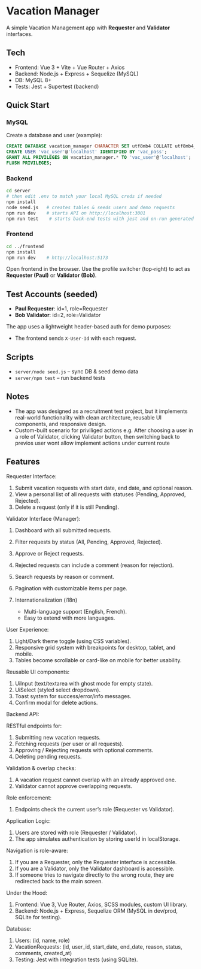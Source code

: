 # Vacation Manager

A simple Vacation Management app with **Requester** and **Validator** interfaces.

## Tech

- Frontend: Vue 3 + Vite + Vue Router + Axios
- Backend: Node.js + Express + Sequelize (MySQL)
- DB: MySQL 8+
- Tests: Jest + Supertest (backend)

## Quick Start

### MySQL

Create a database and user (example):

```sql
CREATE DATABASE vacation_manager CHARACTER SET utf8mb4 COLLATE utf8mb4_unicode_ci;
CREATE USER 'vac_user'@'localhost' IDENTIFIED BY 'vac_pass';
GRANT ALL PRIVILEGES ON vacation_manager.* TO 'vac_user'@'localhost';
FLUSH PRIVILEGES;
```

### Backend

```bash
cd server
# then edit .env to match your local MySQL creds if needed
npm install
node seed.js   # creates tables & seeds users and demo requests
npm run dev    # starts API on http://localhost:3001
npm run test    # starts back-end tests with jest and on-run generated light DB
```

### Frontend

```bash
cd ../frontend
npm install
npm run dev    # http://localhost:5173
```

Open frontend in the browser. Use the profile switcher (top-right) to act as **Requester (Paul)** or **Validator (Bob)**.

## Test Accounts (seeded)

- **Paul Requester**: id=1, role=Requester
- **Bob Validator**: id=2, role=Validator

The app uses a lightweight header-based auth for demo purposes:

- The frontend sends `X-User-Id` with each request.

## Scripts

- `server/node seed.js` – sync DB & seed demo data
- `server/npm test` – run backend tests

## Notes

- The app was designed as a recruitment test project, but it implements real-world functionality with clean architecture,
  reusable UI components, and responsive design.
- Custom-built scenario for priviliged actions e.g. After choosing a user in a role of Validator, clicking Validator button,
  then switching back to previos user wont allow implement actions under current route

## Features

Requester Interface:

1. Submit vacation requests with start date, end date, and optional reason.
2. View a personal list of all requests with statuses (Pending, Approved, Rejected).
3. Delete a request (only if it is still Pending).

Validator Interface (Manager):

1.  Dashboard with all submitted requests.
2.  Filter requests by status (All, Pending, Approved, Rejected).
3.  Approve or Reject requests.
4.  Rejected requests can include a comment (reason for rejection).
5.  Search requests by reason or comment.
6.  Pagination with customizable items per page.
7.  Internationalization (i18n)

    - Multi-language support (English, French).
    - Easy to extend with more languages.

User Experience:

1. Light/Dark theme toggle (using CSS variables).
2. Responsive grid system with breakpoints for desktop, tablet, and mobile.
3. Tables become scrollable or card-like on mobile for better usability.

Reusable UI components:

1. UiInput (text/textarea with ghost mode for empty state).
2. UiSelect (styled select dropdown).
3. Toast system for success/error/info messages.
4. Confirm modal for delete actions.

Backend API:

RESTful endpoints for:

1.  Submitting new vacation requests.
2.  Fetching requests (per user or all requests).
3.  Approving / Rejecting requests with optional comments.
4.  Deleting pending requests.

Validation & overlap checks:

1. A vacation request cannot overlap with an already approved one.
2. Validator cannot approve overlapping requests.

Role enforcement:

1. Endpoints check the current user’s role (Requester vs Validator).

Application Logic:

1. Users are stored with role (Requester / Validator).
2. The app simulates authentication by storing userId in localStorage.

Navigation is role-aware:

1. If you are a Requester, only the Requester interface is accessible.
2. If you are a Validator, only the Validator dashboard is accessible.
3. If someone tries to navigate directly to the wrong route, they are redirected back to the main screen.

Under the Hood:

1. Frontend: Vue 3, Vue Router, Axios, SCSS modules, custom UI library.
2. Backend: Node.js + Express, Sequelize ORM (MySQL in dev/prod, SQLite for testing).

Database:

1. Users: (id, name, role)
2. VacationRequests: (id, user_id, start_date, end_date, reason, status, comments, created_at)
3. Testing: Jest with integration tests (using SQLite).
